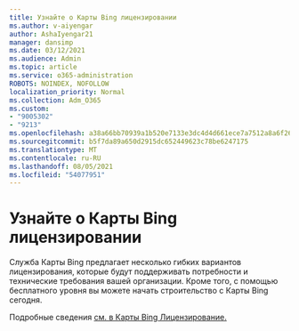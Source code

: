 ```yaml
---
title: Узнайте о Карты Bing лицензировании
ms.author: v-aiyengar
author: AshaIyengar21
manager: dansimp
ms.date: 03/12/2021
ms.audience: Admin
ms.topic: article
ms.service: o365-administration
ROBOTS: NOINDEX, NOFOLLOW
localization_priority: Normal
ms.collection: Adm_O365
ms.custom:
- "9005302"
- "9213"
ms.openlocfilehash: a38a66bb70939a1b520e7133e3dc4d4d661ece7a7512a8a6f263bcc365c71165
ms.sourcegitcommit: b5f7da89a650d2915dc652449623c78be6247175
ms.translationtype: MT
ms.contentlocale: ru-RU
ms.lasthandoff: 08/05/2021
ms.locfileid: "54077951"
---
```

# <a name="learn-about-bing-maps-licensing"></a>Узнайте о Карты Bing лицензировании

Служба Карты Bing предлагает несколько гибких вариантов лицензирования, которые будут поддерживать потребности и технические требования вашей организации. Кроме того, с помощью бесплатного уровня вы можете начать строительство с Карты Bing сегодня.

Подробные сведения [см. в Карты Bing Лицензирование.](https://go.microsoft.com/fwlink/?linkid=2150203)
